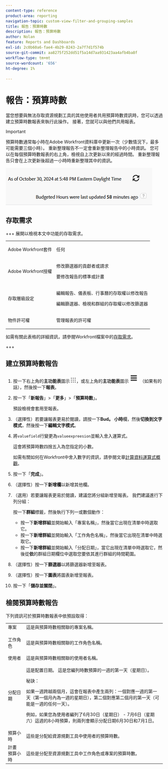 ```yaml
---
content-type: reference
product-area: reporting
navigation-topic: custom-view-filter-and-grouping-samples
title: 報告：預算時數
description: 報告：預算時數
author: Nolan
feature: Reports and Dashboards
exl-id: 2c0b60a6-fae4-4b29-8243-2a7f7d1f574b
source-git-commit: aa8275f252dd51f5a14d7aa931423aa4afb4ba8f
workflow-type: tm+mt
source-wordcount: '656'
ht-degree: 1%

---
```


# 報告：預算時數

<!--Audited: 10/2024-->

<!--
<p data-mc-conditions="QuicksilverOrClassic.Draft mode">(NOTE: From&nbsp;Alina: This is my article, but since it's about building a report, it is in the Reporting section. Please don't remove it -it's linked to Resource Management and it is super important.) </p>
-->

當您想要與無法存取資源規劃工具的其他使用者共用預算時數資訊時，您可以透過建立預算時數報表來執行此操作。 接著，您就可以與他們共用報表。

>[!IMPORTANT]
>
>預算時數通常每小時在Adobe Workfront資料庫中更新一次（少數情況下，最多可能需要三個小時）。 重新整理報告不一定會重新整理報告中的小時資訊。 您可以在每個預算時數報表的右上角，檢視自上次更新以來的經過時間。 重新整理報告只會在上次更新後超過一小時時重新整理其中的資訊。
>
>![預算時數報告時間同步警告](assets/budgeted-hour-report-time-sync-warning-350x74.png)

## 存取需求

+++ 展開以檢視本文中功能的存取需求。 

<table style="table-layout:auto"> 
 <col> 
 <col> 
 <tbody> 
  <tr> 
   <td role="rowheader">Adobe Workfront套件</td> 
   <td> <p>任何</p> </td> 
  </tr> 
  <tr> 
   <td role="rowheader">Adobe Workfront授權</td> 
   <td> 
   <p>修改篩選器的貢獻者或請求 </p>
   <p>要修改報告的標準或計畫</p>
  </tr> 
  <tr> 
   <td role="rowheader">存取層級設定</td> 
   <td> <p>編輯報告、儀表板、行事曆的存取權以修改報告</p> <p>編輯篩選器、檢視和群組的存取權以修改篩選器</p> </td> 
  </tr> 
  <tr> 
   <td role="rowheader">物件許可權</td> 
   <td> <p>管理報表的許可權</p>  </td> 
  </tr> 
 </tbody> 
</table>

如需有關此表格的詳細資訊，請參閱Workfront檔案中的[存取需求](/help/quicksilver/administration-and-setup/add-users/access-levels-and-object-permissions/access-level-requirements-in-documentation.md)。

+++

## 建立預算時數報告

1. 按一下右上角的&#x200B;**主功能表**&#x200B;圖示![主功能表圖示](assets/main-menu-icon.png)，或左上角的&#x200B;**主功能表**&#x200B;圖示![主功能表行](assets/lines-main-menu.png) （如果有的話），然後按一下&#x200B;**報表**。

1. 按一下「**新報告**」>「**更多**」>「**預算時數**」。

   預設檢視會套用至報表。

1. （選擇性）若要讓報表更易於閱讀，請按一下&#x200B;**Bud。 小時**&#x200B;欄，然後&#x200B;**切換到文字模式**，然後按一下&#x200B;**編輯文字模式**。
1. 將`valuefield`行變更為`valueexpreesion`並輸入舍入運算式。

   這會將預算時數四捨五入為您指定的小數。

   如需有關如何在Workfront中舍入數字的資訊，請參閱文章[計算資料運算式概觀](../../../reports-and-dashboards/reports/calc-cstm-data-reports/calculated-data-expressions.md)。

1. 按一下「**完成**」。
1. （選擇性）按一下&#x200B;**新增欄**&#x200B;以新增其他欄。
1. （選用）若要讓報表更易於閱讀，建議您將分組新增至報表。 我們建議進行下列分組：

   按一下&#x200B;**群組**&#x200B;標籤，然後執行下列一或數個動作：

   * 按一下&#x200B;**新增群組**&#x200B;並開始輸入「專案名稱」，然後當它出現在清單中時選取它。
   * 按一下&#x200B;**新增群組**&#x200B;並開始輸入「工作角色名稱」，然後當它出現在清單中時選取它。
   * 按一下&#x200B;**新增群組**&#x200B;並開始輸入「分配日期」，當它出現在清單中時選取它，然後從&#x200B;**依**&#x200B;的群組日期欄位中選取您要依其進行群組的時間範圍。

1. （選擇性）按一下&#x200B;**篩選器**&#x200B;以將篩選器新增至報表。
1. （選擇性）按一下&#x200B;**圖表**&#x200B;將圖表新增至報表。
1. 按一下「**儲存並關閉**」。

## 檢閱預算時數報告

下列資訊可於預算時數報表中依預設取得：

<table style="table-layout:auto"> 
 <col> 
 <col> 
 <tbody> 
  <tr> 
   <td role="rowheader">專案 </td> 
   <td>這是與預算時數相關聯的專案名稱。</td> 
  </tr> 
  <tr> 
   <td role="rowheader"> <p>工作角色</p> </td> 
   <td>這是與預算時數相關聯的工作角色名稱。 </td> 
  </tr> 
  <tr> 
   <td role="rowheader">使用者</td> 
   <td>這是與預算時數相關聯的使用者名稱。</td> 
  </tr> 
  <tr> 
   <td role="rowheader">分配日期</td> 
   <td> <p>這是配置日期。 這是您編列時數預算的一週的第一天（星期日）。</p> <p>秘訣：  <p>如果一週跨越兩個月，這會在報表中產生兩列：一個對應一週的第一天（第一個月內為一週的星期日），第二個對應第二個月的第一天（可能是一週的任何一天）。</p> <p>例如，如果您為使用者編列了6月30日（星期日） - 7月6日（星期六）這週的8小時預算，則兩列會顯示分配日期6月30日和7月1日。</p> </p> </td> 
  </tr> 
  <tr> 
   <td role="rowheader">預算小時</td> 
   <td>這些是分配給資源規劃工具中使用者的預算時數。</td> 
  </tr> 
  <tr> 
   <td role="rowheader">計畫 預算小時</td> 
   <td>這些是分配至資源規劃工具中工作角色或專案的預算時數。</td> 
  </tr> 
 </tbody> 
</table>
